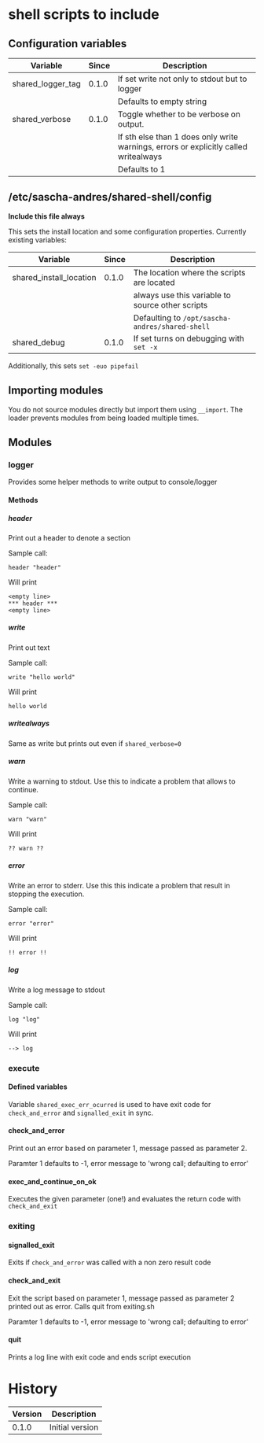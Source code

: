 # shell scripts to include

## Configuration variables

|Variable|Since|Description|
|---|---|---|
|shared_logger_tag|0.1.0|If set write not only to stdout but to logger|
|||Defaults to empty string|
|shared_verbose|0.1.0|Toggle whether to be verbose on output.|
|||If sth else than 1 does only write warnings, errors or explicitly called writealways|
|||Defaults to 1|

## /etc/sascha-andres/shared-shell/config

__Include this file always__

This sets the install location and some configuration properties. Currently existing variables:

|Variable|Since|Description|
|---|---|---|
|shared_install_location|0.1.0|The location where the scripts are located|
|||always use this variable to source other scripts|
|||Defaulting to `/opt/sascha-andres/shared-shell`|
|shared_debug|0.1.0|If set turns on debugging with `set -x`

Additionally, this sets `set -euo pipefail`

## Importing modules

You do not source modules directly but import them using `__import`. The loader prevents modules from being loaded multiple times.

## Modules

### logger

Provides some helper methods to write output to console/logger

#### Methods

##### header

Print out a header to denote a section

Sample call:

    header "header"
    
Will print

    <empty line>
    *** header ***
    <empty line>

##### write

Print out text

Sample call:

    write "hello world"

Will print

	hello world

##### writealways

Same as write but prints out even if `shared_verbose=0`

##### warn

Write a warning to stdout. Use this to indicate a problem that allows to continue.

Sample call:

    warn "warn"
    
Will print

	?? warn ??

##### error

Write an error to stderr. Use this this indicate a problem that result in stopping the execution.

Sample call:

    error "error"
    
Will print

	!! error !!

##### log

Write a log message to stdout

Sample call:

    log "log"

Will print

    --> log

### execute

#### Defined variables

Variable `shared_exec_err_ocurred` is used to have exit code for `check_and_error` and `signalled_exit` in sync.

#### check_and_error

Print out an error based on parameter 1, message passed as parameter 2.

Paramter 1 defaults to -1, error message to 'wrong call; defaulting to error'

#### exec_and_continue_on_ok

Executes the given parameter (one!) and evaluates the return code with `check_and_exit`

### exiting

#### signalled_exit

Exits if `check_and_error` was called with a non zero result code

#### check_and_exit

Exit the script based on parameter 1, message passed as parameter 2 printed out as error. Calls quit from exiting.sh

Paramter 1 defaults to -1, error message to 'wrong call; defaulting to error'

#### quit

Prints a log line with exit code and ends script execution

# History

|Version|Description|
|---|---|
|0.1.0|Initial version|